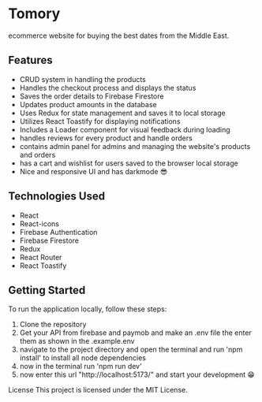 # Tomory

ecommerce website for buying the best dates from the Middle East.

## Features

- CRUD system in handling the products
- Handles the checkout process and displays the status
- Saves the order details to Firebase Firestore
- Updates product amounts in the database
- Uses Redux for state management and saves it to local storage
- Utilizes React Toastify for displaying notifications
- Includes a Loader component for visual feedback during loading
- handles reviews for every product and handle orders
- contains admin panel for admins and managing the website's products and orders
- has a cart and wishlist for users saved to the browser local storage 
- Nice and responsive UI and has darkmode 😎

## Technologies Used

- React
- React-icons
- Firebase Authentication 
- Firebase Firestore
- Redux
- React Router
- React Toastify

## Getting Started

To run the application locally, follow these steps:

1. Clone the repository
2. Get your API from firebase and paymob and make an .env file the enter them as shown in the .example.env
3. navigate to the project directory and open the terminal and run 'npm install' to install all node dependencies 
4. now in the terminal run 'npm run dev'
5. now enter this url "http://localhost:5173/" and start your development 😁


License
This project is licensed under the MIT License.
